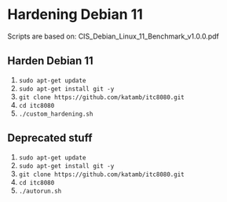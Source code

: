 # Hardening Debian 11

Scripts are based on: CIS_Debian_Linux_11_Benchmark_v1.0.0.pdf
## Harden Debian 11
1) `sudo apt-get update`
2) `sudo apt-get install git -y`
3) `git clone https://github.com/katamb/itc8080.git`
4) `cd itc8080`
5) `./custom_hardening.sh`

## Deprecated stuff
1) `sudo apt-get update`
2) `sudo apt-get install git -y`
3) `git clone https://github.com/katamb/itc8080.git`
4) `cd itc8080`
5) `./autorun.sh`
